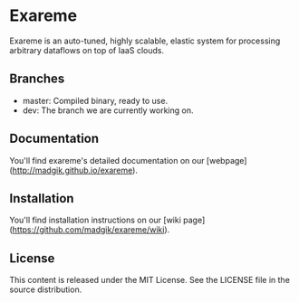 # Exareme
Exareme is an auto-tuned, highly scalable, elastic system for processing arbitrary dataflows on top of IaaS clouds.

## Branches
* master: Compiled binary, ready to use.
* dev: The branch we are currently working on.

## Documentation

You'll find exareme's detailed documentation on our [webpage] (http://madgik.github.io/exareme).

## Installation

You'll find installation instructions on our [wiki page] (https://github.com/madgik/exareme/wiki).

## License
This content is released under the MIT License. See the LICENSE file in the source distribution.
